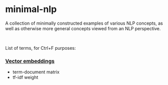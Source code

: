 # minimal-nlp

A collection of minimally constructed examples of various NLP concepts, as well as otherwise more general concepts viewed from an NLP perspective. 

&nbsp;

List of terms, for Ctrl+F purposes:
### [Vector embeddings](https://github.com/rumbata2/minimal-nlp/blob/master/Vector%20Embeddings.md)
- term-document matrix
- tf-idf weight